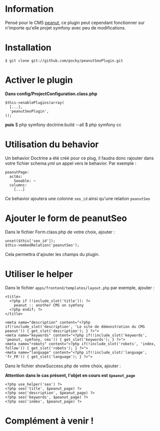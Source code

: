 # Information #

Pensé pour le CMS [peanut](http://github.com/pocky/peanut), ce plugin peut cependant fonctionner sur n'importe qu'elle projet symfony avec peu de modifications.

# Installation #

    $ git clone git://github.com/pocky/peanutSeoPlugin.git

# Activer le plugin #

__Dans config/ProjectConfiguration.class.php__

    $this->enablePlugins(array(
      [...],
      'peanutSeoPlugin',
    ));

__puis__
    $ php symfony doctrine:build --all
    $ php symfony cc

# Utilisation du behavior #

Un behavior Doctrine a été créé pour ce plug, il faudra donc rajouter dans votre fichier schema.yml un appel vers le behavior. Par exemple :

    peanutPage:
      actAs:
        Seoable: ~
      columns:
        [...]

Ce behavior ajoutera une colonne `seo_id` ainsi qu'une relation `peanutSeo`

# Ajouter le form de peanutSeo #

Dans le fichier Form.class.php de votre choix, ajouter :

    unset($this['seo_id']);
    $this->embedRelation('peanutSeo');

Cela permettra d'ajouter les champs du plugin.

# Utiliser le helper #

Dans le fichier `apps/frontend/templates/layout.php` par exemple, ajouter :

    <title>
      <?php if (!include_slot('title')): ?>
        peanut :: another CMS on symfony
      <?php endif; ?>
    </title>
    
    <meta name="description" content="<?php if(!include_slot('description', 'Le site de démonstration du CMS peanut')) { get_slot('description'); } ?>">
    <meta name="keywords" content="<?php if(!include_slot('keywords', 'peanut, symfony, cms')) { get_slot('keywords'); } ?>">   
    <meta name="robots" content="<?php if(!include_slot('robots', 'index, follow')) { get_slot('robots'); } ?>">
    <meta name="language" content="<?php if(!include_slot('language', 'fr_FR')) { get_slot('language'); } ?>">

Dans le fichier showSuccess.php de votre choix, ajouter :

__Attention dans le cas présent, l'objet en cours est `$peanut_page`__

    <?php use_helper('seo') ?>
    <?php seo('title', $peanut_page) ?>
    <?php seo('description', $peanut_page) ?>
    <?php seo('keywords', $peanut_page) ?>
    <?php seo('index', $peanut_page) ?>

# Complément à venir ! #

